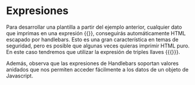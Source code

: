 <h1>Expresiones</h1>

Para desarrollar una plantilla a partir del ejemplo anterior, cualquier dato que imprimas en una expresión {{}}, conseguirás automáticamente HTML escapado por handlebars. Esto es una gran característica en temas de seguridad, pero es posible que algunas veces quieras imprimir HTML puro. En este caso tendremos que utilizar la expresión de triples llaves {{{}}}.

Además, observa que las expresiones de Handlebars soportan valores anidados que nos permiten acceder fácilmente a los datos de un objeto de Javascript.
